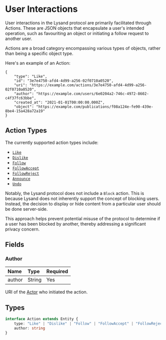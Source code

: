 # User Interactions

User interactions in the Lysand protocol are primarily facilitated through Actions. These are JSON objects that encapsulate a user's intended operation, such as favouriting an object or initiating a follow request to another user.

Actions are a broad category encompassing various types of objects, rather than being a specific object type.

Here's an example of an Action:

```json5
{
    "type": "Like",
    "id": "3e7e4750-afd4-4d99-a256-02f0710a0520",
    "uri": "https://example.com/actions/3e7e4750-afd4-4d99-a256-02f0710a0520",
    "author": "https://example.com/users/6e0204a2-746c-4972-8602-c4f37fc63bbe",
    "created_at": "2021-01-01T00:00:00.000Z",
    "object": "https://example.com/publications/f08a124e-fe90-439e-8be4-15a428a72a19"
}
```

## Action Types

The currently supported action types include:
- [`Like`](./like)
- [`Dislike`](./dislike)
- [`Follow`](./follow)
- [`FollowAccept`](./follow-accept)
- [`FollowReject`](./follow-reject)
- [`Announce`](./announce)
- [`Undo`](./undo)

Notably, the Lysand protocol does not include a `Block` action. This is because Lysand does not inherently support the concept of blocking users. Instead, the decision to display or hide content from a particular user should be done server-side.

This approach helps prevent potential misuse of the protocol to determine if a user has been blocked by another, thereby addressing a significant privacy concern.

## Fields

### Author

| Name   | Type   | Required |
| :----- | :----- | :------- |
| author | String | Yes      |

URI of the [Actor](./actors) who initiated the action.

## Types

```typescript
interface Action extends Entity {
    type: "Like" | "Dislike" | "Follow" | "FollowAccept" | "FollowReject" | "Announce" | "Undo";
    author: string
}
```